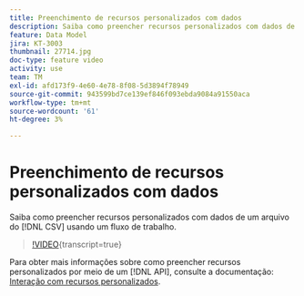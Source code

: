 ```yaml
---
title: Preenchimento de recursos personalizados com dados
description: Saiba como preencher recursos personalizados com dados de um arquivo CSV usando um fluxo de trabalho.
feature: Data Model
jira: KT-3003
thumbnail: 27714.jpg
doc-type: feature video
activity: use
team: TM
exl-id: afd173f9-4e60-4e78-8f08-5d3894f78949
source-git-commit: 943599bd7ce139ef846f093ebda9084a91550aca
workflow-type: tm+mt
source-wordcount: '61'
ht-degree: 3%

---
```


# Preenchimento de recursos personalizados com dados

Saiba como preencher recursos personalizados com dados de um arquivo do [!DNL CSV] usando um fluxo de trabalho.

>[!VIDEO](https://video.tv.adobe.com/v/27714?learn=on){transcript=true}

Para obter mais informações sobre como preencher recursos personalizados por meio de um [!DNL API], consulte a documentação: [Interação com recursos personalizados](https://experienceleague.adobe.com/docs/campaign-standard/using/working-with-apis/interacting-with-custom-resources.html).
